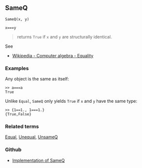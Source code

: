## SameQ

```
SameQ(x, y)

x===y
```

> returns `True` if `x` and `y` are structurally identical.

See
* [Wikipedia - Computer algebra - Equality](https://en.wikipedia.org/wiki/Computer_algebra#Equality)

### Examples

Any object is the same as itself:

```
>> a===a
True
```

Unlike `Equal`, `SameQ` only yields `True` if `x` and `y` have the same type:

```
>> {1==1., 1===1.}
{True,False}
```


### Related terms
[Equal](Equal.md), [Unequal](Unequal.md), [UnsameQ](UnsameQ.md) 

### Github

* [Implementation of SameQ](https://github.com/axkr/symja_android_library/blob/master/symja_android_library/matheclipse-core/src/main/java/org/matheclipse/core/builtin/BooleanFunctions.java#L3599) 
